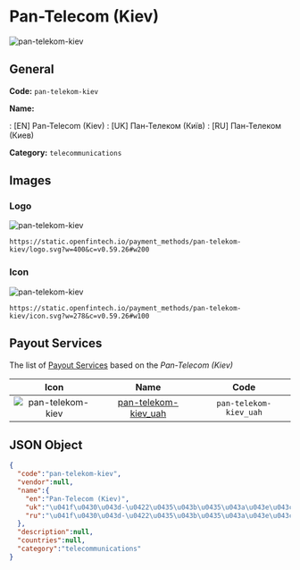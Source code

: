 
# Pan-Telecom (Kiev) 
![pan-telekom-kiev](https://static.openfintech.io/payment_methods/pan-telekom-kiev/logo.svg?w=400&c=v0.59.26#w200)  

## General 
**Code:** `pan-telekom-kiev` 
 
**Name:** 
 
:	[EN] Pan-Telecom (Kiev) 
:	[UK] Пан-Телеком (Київ) 
:	[RU] Пан-Телеком (Киев) 
 
**Category:** `telecommunications` 
 

## Images 

### Logo 
![pan-telekom-kiev](https://static.openfintech.io/payment_methods/pan-telekom-kiev/logo.svg?w=400&c=v0.59.26#w200)  

```
https://static.openfintech.io/payment_methods/pan-telekom-kiev/logo.svg?w=400&c=v0.59.26#w200
```  

### Icon 
![pan-telekom-kiev](https://static.openfintech.io/payment_methods/pan-telekom-kiev/icon.svg?w=278&c=v0.59.26#w100)  

```
https://static.openfintech.io/payment_methods/pan-telekom-kiev/icon.svg?w=278&c=v0.59.26#w100
```  

## Payout Services 
 
The list of [Payout Services](/payout-services/) based on the _Pan-Telecom (Kiev)_ 

|Icon|Name|Code| 
|:---:|:---:|:---:| 
|![pan-telekom-kiev](https://static.openfintech.io/payout_methods/pan-telekom-kiev/icon.svg?w=278&c=v0.59.26#w40) |[pan-telekom-kiev_uah](/payout-services/pan-telekom-kiev_uah/)|`pan-telekom-kiev_uah`| 
 

## JSON Object 

```json
{
  "code":"pan-telekom-kiev",
  "vendor":null,
  "name":{
    "en":"Pan-Telecom (Kiev)",
    "uk":"\u041f\u0430\u043d-\u0422\u0435\u043b\u0435\u043a\u043e\u043c (\u041a\u0438\u0457\u0432)",
    "ru":"\u041f\u0430\u043d-\u0422\u0435\u043b\u0435\u043a\u043e\u043c (\u041a\u0438\u0435\u0432)"
  },
  "description":null,
  "countries":null,
  "category":"telecommunications"
}
```  
